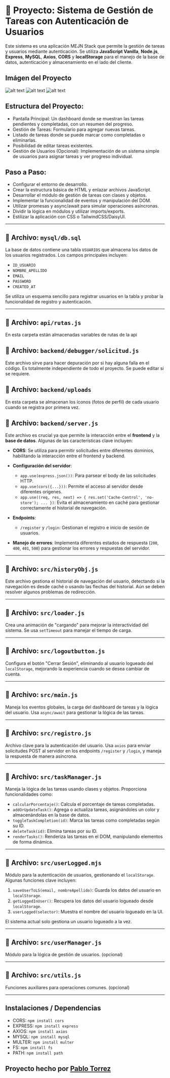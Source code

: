 # 🚀 Proyecto: Sistema de Gestión de Tareas con Autenticación de Usuarios

Este sistema es una aplicación MEJN Stack que permite la gestión de tareas y usuarios mediante autenticación. Se utiliza **JavaScript Vanilla**, **Node.js**, **Express**, **MySQL**, **Axios**, **CORS** y **localStorage** para el manejo de la base de datos, autenticación y almacenamiento en el lado del cliente.

## Imágen del Proyecto
![alt text](src/img/main.png "Principal")
![alt text](src/img/auth.png "Login")
![alt text](src/img/dashboard.png "Dashboard")

## Estructura del Proyecto:

- Pantalla Principal: Un dashboard donde se muestran las tareas pendientes y completadas, con un resumen del progreso.
- Gestión de Tareas: Formulario para agregar nuevas tareas.
- Listado de tareas donde se puede marcar como completadas o eliminarlas.
- Posibilidad de editar tareas existentes.
- Gestión de Usuarios (Opcional): Implementación de un sistema simple de usuarios para asignar tareas y ver progreso individual.

## Paso a Paso:
- Configurar el entorno de desarrollo.
- Crear la estructura básica de HTML y enlazar archivos JavaScript.
- Desarrollar el módulo de gestión de tareas con clases y objetos.
- Implementar la funcionalidad de eventos y manipulación del DOM.
- Utilizar promesas y async/await para simular operaciones asíncronas.
- Dividir la lógica en módulos y utilizar imports/exports.
- Estilizar la aplicación con CSS o TailwindCSS/DaisyUI.

---

## 📁 Archivo: `mysql/db.sql`

La base de datos contiene una tabla `USUARIOS` que almacena los datos de los usuarios registrados. Los campos principales incluyen:

- `ID_USUARIO`
- `NOMBRE_APELLIDO`
- `EMAIL`
- `PASSWORD`
- `CREATED_AT`

Se utiliza un esquema sencillo para registrar usuarios en la tabla y probar la funcionalidad de registro y autenticación.

---

## 📁 Archivo: `api/rutas.js`

En esta carpeta están almacenadas variables de rutas de la api

## 📁 Archivo: `backend/debugger/solicitud.js`

Este archivo sirve para hacer depuración por si hay alguna falla en el código. Es totalmente independiente de todo el proyecto. Se puede editar si se requiere.

## 📁 Archivo: `backend/uploads`

En esta carpeta se almacenan los íconos (fotos de perfil) de cada usuario cuando se registra por primera vez.

## 📁 Archivo: `backend/server.js`

Este archivo es crucial ya que permite la interacción entre el **frontend** y la **base de datos**. Algunas de las características clave incluyen:

- **CORS**: Se utiliza para permitir solicitudes entre diferentes dominios, habilitando la interacción entre el frontend y backend.
  
- **Configuración del servidor**:
  - `app.use(express.json())`: Para parsear el body de las solicitudes HTTP.
  - `app.use(cors({...}))`: Permite el acceso al servidor desde diferentes orígenes.
  - `app.use((req, res, next) => { res.set('Cache-Control', 'no-store'); ... })`: Evita el almacenamiento en caché para gestionar correctamente el historial de navegación.
  
- **Endpoints**:
  - `/register` y `/login`: Gestionan el registro e inicio de sesión de usuarios.
  
- **Manejo de errores**: Implementa diferentes estados de respuesta (`200`, `400`, `401`, `500`) para gestionar los errores y respuestas del servidor.
  
---

## 📁 Archivo: `src/historyObj.js`

Este archivo gestiona el historial de navegación del usuario, detectando si la navegación es desde caché o usando las flechas del historial. Aún se deben resolver algunos problemas de redirección.

---

## 📁 Archivo: `src/loader.js`

Crea una animación de "cargando" para mejorar la interactividad del sistema. Se usa `setTimeout` para manejar el tiempo de carga.

---

## 📁 Archivo: `src/logoutbutton.js`

Configura el botón "Cerrar Sesión", eliminando al usuario logueado del `localStorage`, mejorando la experiencia cuando se desea cambiar de cuenta.

---

## 📁 Archivo: `src/main.js`

Maneja los eventos globales, la carga del dashboard de tareas y la lógica del usuario. Usa `async/await` para gestionar la lógica de las tareas.

---

## 📁 Archivo: `src/registro.js`

Archivo clave para la autenticación del usuario. Usa `axios` para enviar solicitudes POST al servidor en los endpoints `/register` y `/login`, y maneja la respuesta de manera asíncrona. 

---

## 📁 Archivo: `src/taskManager.js`

Maneja la lógica de las tareas usando clases y objetos. Proporciona funcionalidades como:

- `calcularPorcentaje()`: Calcula el porcentaje de tareas completadas.
- `addOrUpdateTask()`: Agrega o actualiza tareas, asignándoles un color y almacenándolas en la base de datos.
- `toggleTaskCompletion(id)`: Marca las tareas como completadas según su ID.
- `deleteTask(id)`: Elimina tareas por su ID.
- `renderTasks()`: Renderiza las tareas en el DOM, manipulando elementos de forma dinámica.

---

## 📁 Archivo: `src/userLogged.mjs`

Módulo para la autenticación de usuarios, gestionando el `localStorage`. Algunas funciones clave incluyen:

1. `saveUserToLS(email, nombreApellido)`: Guarda los datos del usuario en `localStorage`.
2. `getLoggedInUser()`: Recupera los datos del usuario logueado desde `localStorage`.
3. `userLogged(selector)`: Muestra el nombre del usuario logueado en la UI.

El sistema actual solo gestiona un usuario logueado a la vez.

---

## 📁 Archivo: `src/userManager.js`

Módulo para la lógica de gestión de usuarios. (opcional)

---

## 📁 Archivo: `src/utils.js`

Funciones auxiliares para operaciones comunes. (opcional)

---

## Instalaciones / Dependencias
* CORS: `npm install cors`
* EXPRESS: `npm install express`
* AXIOS: `npm install axios`
* MYSQL: `npm install mysql`
* MULTER: `npm install multer`
* FS: `npm install fs`
* PATH: `npm install path`

## Proyecto hecho por [Pablo Torrez](https://wwww.github.com/pblnahu1/)